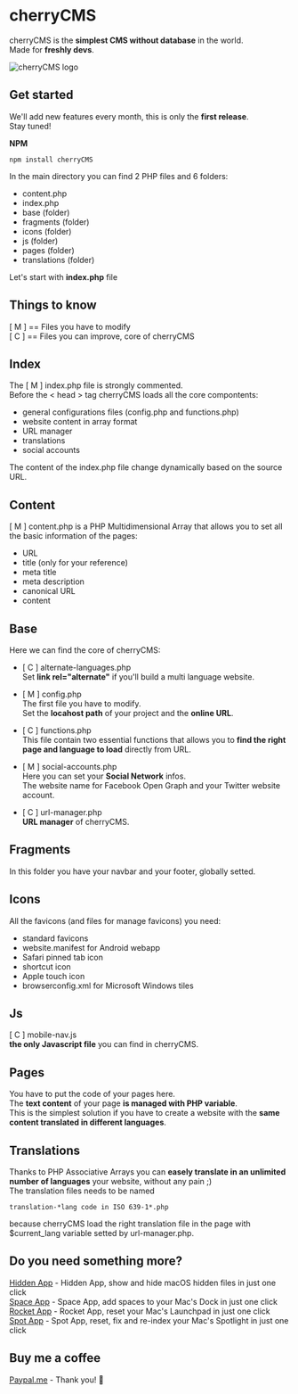 # cherryCMS
cherryCMS is the **simplest CMS without database** in the world.<br>
Made for **freshly devs**.

![cherryCMS logo](http://www.laboratoriociliegia.it/github/cherryCMS-logo.png)<br>

## Get started
We'll add new features every month, this is only the **first release**.<br>
Stay tuned!

**NPM**<br>
```
npm install cherryCMS
```

In the main directory you can find 2 PHP files and 6 folders:

- content.php
- index.php
- base (folder)
- fragments (folder)
- icons (folder)
- js (folder)
- pages (folder)
- translations (folder)

Let's start with **index.php** file

## Things to know
[ M ] == Files you have to modify<br>
[ C ] == Files you can improve, core of cherryCMS

## Index
The [ M ] index.php file is strongly commented.<br>
Before the < head > tag cherryCMS loads all the core compontents:

- general configurations files (config.php and functions.php)
- website content in array format
- URL manager
- translations
- social accounts

The content of the index.php file change dynamically based on the source URL.

## Content
[ M ] content.php is a PHP Multidimensional Array that allows you to set all the basic information of the pages:

- URL
- title (only for your reference)
- meta title
- meta description
- canonical URL
- content

## Base
Here we can find the core of cherryCMS:

- [ C ] alternate-languages.php <br>
Set **link rel="alternate"** if you'll build a multi language website.

- [ M ] config.php<br>
The first file you have to modify.<br>
Set the **locahost path** of your project and the **online URL**.

- [ C ] functions.php <br>
This file contain two essential functions that allows you to **find the right page and language to load** directly from URL.

- [ M ] social-accounts.php<br>
Here you can set your **Social Network** infos.<br>
The website name for Facebook Open Graph and your Twitter website account.

- [ C ] url-manager.php <br>
**URL manager** of cherryCMS.

## Fragments
In this folder you have your navbar and your footer, globally setted.

## Icons
All the favicons (and files for manage favicons) you need:

- standard favicons
- website.manifest for Android webapp
- Safari pinned tab icon
- shortcut icon
- Apple touch icon
- browserconfig.xml for Microsoft Windows tiles

## Js
[ C ] mobile-nav.js<br>
**the only Javascript file** you can find in cherryCMS.

## Pages
You have to put the code of your pages here.<br>
The **text content** of your page **is managed with PHP variable**.<br>
This is the simplest solution if you have to create a website with the **same content translated in different languages**.

## Translations
Thanks to PHP Associative Arrays you can **easely translate in an unlimited number of languages** your website, without any pain ;)<br>
The translation files needs to be named

```
translation-*lang code in ISO 639-1*.php
```

because cherryCMS load the right translation file in the page with $current_lang variable setted by url-manager.php.

## Do you need something more?
[Hidden App](https://github.com/ceruttigianluca/hidden-app) - Hidden App, show and hide macOS hidden files in just one click<br>
[Space App](https://github.com/ceruttigianluca/space-app) - Space App, add spaces to your Mac's Dock in just one click<br>
[Rocket App](https://github.com/ceruttigianluca/rocket-app) - Rocket App, reset your Mac's Launchpad in just one click<br>
[Spot App](https://github.com/ceruttigianluca/spot-app) - Spot App, reset, fix and re-index your Mac's Spotlight in just one click<br>

## Buy me a coffee
[Paypal.me](https://www.paypal.me/gianlucacherry/2gbp) - Thank you! :raised_hands:

